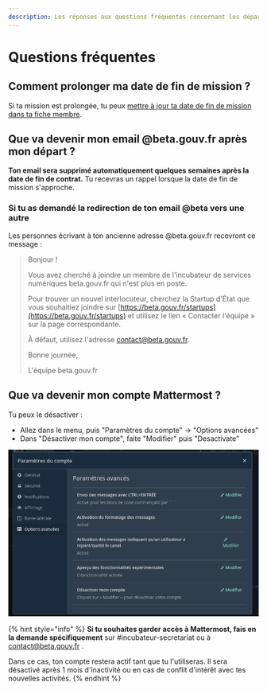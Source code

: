 ```yaml
---
description: Les réponses aux questions fréquentes concernant les départs.
---
```


# Questions fréquentes

## Comment prolonger ma date de fin de mission ?

Si ta mission est prolongée, tu peux [mettre à jour ta date de fin de mission dans ta fiche membre](https://doc.incubateur.net/communaute/gerer-sa-startup-detat-ou-de-territoires-au-quotidien/je-gere-mon-produit-et-son-impact/gerer-sa-fiche-produit#ajouter-un-membre-de-son-equipe-a-sa-fiche-produit).

## Que va devenir mon email @beta.gouv.fr après mon départ ?

**Ton email sera supprimé automatiquement quelques semaines après la date de fin de contrat.** Tu recevras un rappel lorsque la date de fin de mission s'approche.

### Si tu as demandé la redirection de ton email @beta vers une autre

Les personnes écrivant à ton ancienne adresse @beta.gouv.fr recevront ce message :

> Bonjour !
>
> Vous avez cherché à joindre un membre de l'incubateur de services numériques beta.gouv.fr qui n'est plus en poste.
>
> Pour trouver un nouvel interlocuteur, cherchez la Startup d'État que vous souhaitiez joindre sur [https://beta.gouv.fr/startups](https://beta.gouv.fr/startups) et utilisez le lien « Contacter l'équipe » sur la page correspondante.
>
> À défaut, utilisez l'adresse contact@beta.gouv.fr.
>
> Bonne journée,
>
> L'équipe beta.gouv.fr



## Que va devenir mon compte Mattermost ?

Tu peux le désactiver :&#x20;

* Allez dans le menu, puis "Paramètres du compte" -> "Options avancées"&#x20;
* Dans "Désactiver mon compte", faite "Modifier" puis "Desactivate"

![Désactiver mon compte](<../../.gitbook/assets/image (14) (2) (1) (1).png>)

{% hint style="info" %}
**Si tu souhaites garder accès à Mattermost, fais en la demande spécifiquement** sur #incubateur-secretariat ou à contact@beta.gouv.fr .&#x20;

Dans ce cas, ton compte restera actif tant que tu l'utiliseras. Il sera désactivé après 1 mois d'inactivité ou en cas de conflit d'intérêt avec tes nouvelles activités.
{% endhint %}

